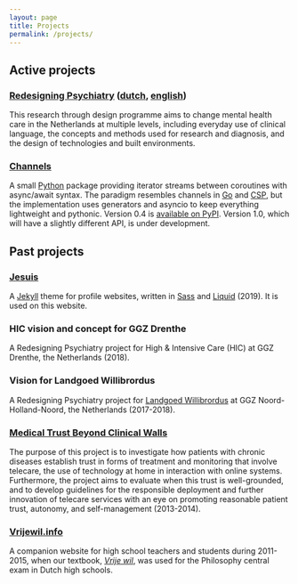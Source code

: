 ```yaml
---
layout: page
title: Projects
permalink: /projects/
---
```


## Active projects

### [Redesigning Psychiatry](http://www.redesigningpsychiatry.org/) ([dutch](http://www.redesigningpsychiatry.org/), [english](https://www.reframingstudio.com/projects/reframing-mental-health))

This research through design programme aims to change mental health care in the Netherlands at multiple
levels, including everyday use of clinical language, the concepts and methods
used for research and diagnosis, and the design of technologies and built
environments.


### [Channels](https://github.com/sandervoerman/channels)

A small [Python](https://www.python.org/) package providing iterator streams
between coroutines with async/await syntax. The paradigm resembles channels in
[Go](https://tour.golang.org/concurrency/2) and [CSP](http://www.usingcsp.com/),
but the implementation uses generators and asyncio to keep everything
lightweight and pythonic. Version 0.4 is
[available on PyPI](https://pypi.org/project/sav.channels/).
Version 1.0, which will have a slightly different API, is under development.



## Past projects

### [Jesuis](https://github.com/sandervoerman/jesuis)

A [Jekyll](https://jekyllrb.com/) theme for profile websites, written
in [Sass](https://sass-lang.com/)
and [Liquid](https://shopify.github.io/liquid/) (2019). It is used on this website.


### HIC vision and concept for GGZ Drenthe

A Redesigning Psychiatry project for High & Intensive Care (HIC) at GGZ Drenthe,
the Netherlands (2018).


### Vision for Landgoed Willibrordus

A Redesigning Psychiatry project for
[Landgoed Willibrordus](https://www.landgoedwillibrordus.nl/) at
GGZ Noord-Holland-Noord, the Netherlands (2017-2018).


### [Medical Trust Beyond Clinical Walls](http://beyondclinicalwalls.nl/)

The purpose of this project is to investigate how patients with chronic diseases
establish trust in forms of treatment and monitoring that involve telecare, the
use of technology at home in interaction with online systems. Furthermore, the
project aims to evaluate when this trust is well-grounded, and to develop
guidelines for the responsible deployment and further innovation of telecare
services with an eye on promoting reasonable patient trust, autonomy, and
self-management (2013-2014).


### [Vrijewil.info](http://vrijewil.info)

A companion website for high school teachers and students during 2011-2015,
when our textbook,
[*Vrije wil*](https://www.lemniscaat.nl/boeken/vrije-wil-discussies-over-verantwoordelijkheid-zelfverwerkelijking-en-bewustzijn/),
was used for the Philosophy central exam in Dutch high schools.

